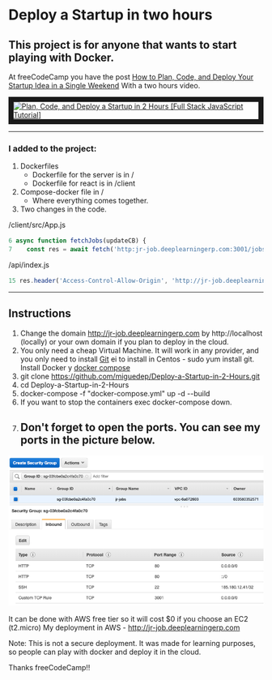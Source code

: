 # Deploy a Startup in two hours

## This project is for anyone that wants to start playing with Docker.

At freeCodeCamp you have the post [How to Plan, Code, and Deploy Your Startup Idea in a Single Weekend](https://www.freecodecamp.org/news/plan-code-and-deploy-a-startup-in-2-hours/) With a two hours video.

<a href="http://www.youtube.com/watch?feature=player_embedded&v=lauywdXKEXI
" target="_blank"><img src="http://img.youtube.com/vi/lauywdXKEXI/0.jpg" 
alt="Plan, Code, and Deploy a Startup in 2 Hours [Full Stack JavaScript Tutorial]" width="480" height="360" border="10" /></a>

---

### **I added to the project:**

1. Dockerfiles
    - Dockerfile for the server is in /
    - Dockerfile for react is in /client
2. Compose-docker file in /
    - Where everything comes together.
3. Two changes in the code.

/client/src/App.js

```javascript
6 async function fetchJobs(updateCB) {
7    const res = await fetch('http:jr-job.deeplearningerp.com:3001/jobs');
```

/api/index.js

```javascript
15 res.header('Access-Control-Allow-Origin', 'http://jr-job.deeplearningerp.com');('http:jr-job.deeplearningerp.com:3001/jobs');
```

---

## Instructions

1. Change the domain http://jr-job.deeplearningerp.com by http://localhost (locally) or your own domain if you plan to deploy in the cloud.
2. You only need a cheap Virtual Machine. It will work in any provider, and you only need to install [Git](https://git-scm.com/book/en/v2/Getting-Started-Installing-Git) ei to install in Centos - sudo yum install git. Install Docker y [docker compose](https://docs.docker.com/compose/install/)
3. git clone https://github.com/miguedep/Deploy-a-Startup-in-2-Hours.git
4. cd Deploy-a-Startup-in-2-Hours
5. docker-compose -f "docker-compose.yml" up -d --build
6. If you want to stop the containers exec docker-compose down.
7. ## Don't forget to open the ports. You can see my ports in the picture below.

![Security Groups config](https://github.com/miguedep/Deploy-a-Startup-in-2-Hours/blob/master/images/sg.png 'Security Groups config')

It can be done with AWS free tier so it will cost \$0 if you choose an EC2 (t2.micro)
My deployment in AWS - http://jr-job.deeplearningerp.com

Note: This is not a secure deployment. It was made for learning purposes, so people can play with docker and deploy it in the cloud.

Thanks freeCodeCamp!!
